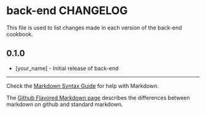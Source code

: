 back-end CHANGELOG
==================

This file is used to list changes made in each version of the back-end cookbook.

0.1.0
-----
- [your_name] - Initial release of back-end

- - -
Check the [Markdown Syntax Guide](http://daringfireball.net/projects/markdown/syntax) for help with Markdown.

The [Github Flavored Markdown page](http://github.github.com/github-flavored-markdown/) describes the differences between markdown on github and standard markdown.
